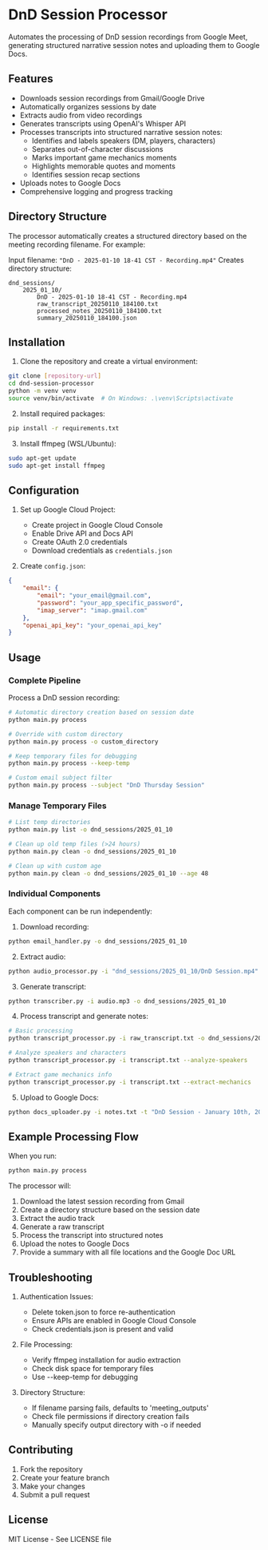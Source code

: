 # DnD Session Processor

Automates the processing of DnD session recordings from Google Meet, generating structured narrative session notes and uploading them to Google Docs.

## Features

- Downloads session recordings from Gmail/Google Drive
- Automatically organizes sessions by date
- Extracts audio from video recordings
- Generates transcripts using OpenAI's Whisper API
- Processes transcripts into structured narrative session notes:
  - Identifies and labels speakers (DM, players, characters)
  - Separates out-of-character discussions
  - Marks important game mechanics moments
  - Highlights memorable quotes and moments
  - Identifies session recap sections
- Uploads notes to Google Docs
- Comprehensive logging and progress tracking

## Directory Structure

The processor automatically creates a structured directory based on the meeting recording filename. For example:

Input filename: `"DnD - 2025-01-10 18-41 CST - Recording.mp4"`
Creates directory structure:
```
dnd_sessions/
    2025_01_10/
        DnD - 2025-01-10 18-41 CST - Recording.mp4
        raw_transcript_20250110_184100.txt
        processed_notes_20250110_184100.txt
        summary_20250110_184100.json
```

## Installation

1. Clone the repository and create a virtual environment:
```bash
git clone [repository-url]
cd dnd-session-processor
python -m venv venv
source venv/bin/activate  # On Windows: .\venv\Scripts\activate
```

2. Install required packages:
```bash
pip install -r requirements.txt
```

3. Install ffmpeg (WSL/Ubuntu):
```bash
sudo apt-get update
sudo apt-get install ffmpeg
```

## Configuration

1. Set up Google Cloud Project:
   - Create project in Google Cloud Console
   - Enable Drive API and Docs API
   - Create OAuth 2.0 credentials
   - Download credentials as `credentials.json`

2. Create `config.json`:
```json
{
    "email": {
        "email": "your_email@gmail.com",
        "password": "your_app_specific_password",
        "imap_server": "imap.gmail.com"
    },
    "openai_api_key": "your_openai_api_key"
}
```

## Usage

### Complete Pipeline

Process a DnD session recording:
```bash
# Automatic directory creation based on session date
python main.py process

# Override with custom directory
python main.py process -o custom_directory

# Keep temporary files for debugging
python main.py process --keep-temp

# Custom email subject filter
python main.py process --subject "DnD Thursday Session"
```

### Manage Temporary Files
```bash
# List temp directories
python main.py list -o dnd_sessions/2025_01_10

# Clean up old temp files (>24 hours)
python main.py clean -o dnd_sessions/2025_01_10

# Clean up with custom age
python main.py clean -o dnd_sessions/2025_01_10 --age 48
```

### Individual Components

Each component can be run independently:

1. Download recording:
```bash
python email_handler.py -o dnd_sessions/2025_01_10
```

2. Extract audio:
```bash
python audio_processor.py -i "dnd_sessions/2025_01_10/DnD Session.mp4" -o dnd_sessions/2025_01_10
```

3. Generate transcript:
```bash
python transcriber.py -i audio.mp3 -o dnd_sessions/2025_01_10
```

4. Process transcript and generate notes:
```bash
# Basic processing
python transcript_processor.py -i raw_transcript.txt -o dnd_sessions/2025_01_10

# Analyze speakers and characters
python transcript_processor.py -i transcript.txt --analyze-speakers

# Extract game mechanics info
python transcript_processor.py -i transcript.txt --extract-mechanics
```

5. Upload to Google Docs:
```bash
python docs_uploader.py -i notes.txt -t "DnD Session - January 10th, 2025"
```

## Example Processing Flow

When you run:
```bash
python main.py process
```

The processor will:
1. Download the latest session recording from Gmail
2. Create a directory structure based on the session date
3. Extract the audio track
4. Generate a raw transcript
5. Process the transcript into structured notes
6. Upload the notes to Google Docs
7. Provide a summary with all file locations and the Google Doc URL

## Troubleshooting

1. Authentication Issues:
   - Delete token.json to force re-authentication
   - Ensure APIs are enabled in Google Cloud Console
   - Check credentials.json is present and valid

2. File Processing:
   - Verify ffmpeg installation for audio extraction
   - Check disk space for temporary files
   - Use --keep-temp for debugging

3. Directory Structure:
   - If filename parsing fails, defaults to 'meeting_outputs'
   - Check file permissions if directory creation fails
   - Manually specify output directory with -o if needed

## Contributing

1. Fork the repository
2. Create your feature branch
3. Make your changes
4. Submit a pull request

## License

MIT License - See LICENSE file